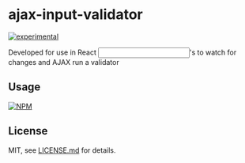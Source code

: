 # ajax-input-validator

[![experimental](http://badges.github.io/stability-badges/dist/experimental.svg)](http://github.com/badges/stability-badges)

Developed for use in React <input />'s to watch for changes and AJAX run a validator

## Usage

[![NPM](https://nodei.co/npm/ajax-input-validator.png)](https://www.npmjs.com/package/ajax-input-validator)

## License

MIT, see [LICENSE.md](http://github.com/txm/ajax-input-validator/blob/master/LICENSE.md) for details.
